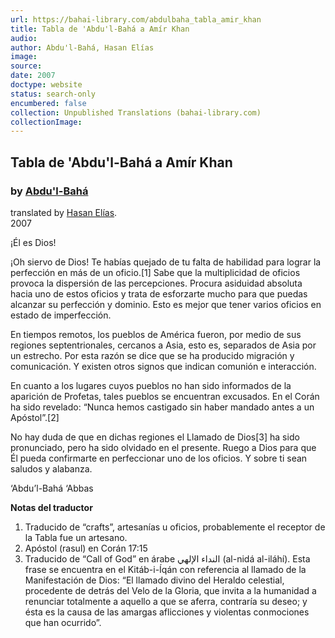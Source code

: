 ```yaml
---
url: https://bahai-library.com/abdulbaha_tabla_amir_khan
title: Tabla de 'Abdu'l-Bahá a Amír Khan
audio: 
author: Abdu'l-Bahá, Hasan Elías
image: 
source: 
date: 2007
doctype: website
status: search-only
encumbered: false
collection: Unpublished Translations (bahai-library.com)
collectionImage: 
---
```



## Tabla de 'Abdu'l-Bahá a Amír Khan

### by [Abdu'l-Bahá](https://bahai-library.com/author/Abdu'l-Bahá)

translated by [Hasan Elías](https://bahai-library.com/author/Hasan%20Elías).  
2007


¡Él es Dios!

¡Oh siervo de Dios! Te habías quejado de tu falta de habilidad para lograr la perfección en más de un oficio.\[1\] Sabe que la multiplicidad de oficios provoca la dispersión de las percepciones. Procura asiduidad absoluta hacia uno de estos oficios y trata de esforzarte mucho para que puedas alcanzar su perfección y dominio. Esto es mejor que tener varios oficios en estado de imperfección.

En tiempos remotos, los pueblos de América fueron, por medio de sus regiones septentrionales, cercanos a Asia, esto es, separados de Asia por un estrecho. Por esta razón se dice que se ha producido migración y comunicación. Y existen otros signos que indican comunión e interacción.

En cuanto a los lugares cuyos pueblos no han sido informados de la aparición de Profetas, tales pueblos se encuentran excusados. En el Corán ha sido revelado: “Nunca hemos castigado sin haber mandado antes a un Apóstol”.\[2\]

No hay duda de que en dichas regiones el Llamado de Dios\[3\] ha sido pronunciado, pero ha sido olvidado en el presente. Ruego a Dios para que Él pueda confirmarte en perfeccionar uno de los oficios. Y sobre ti sean saludos y alabanza.

‘Abdu’l-Bahá ‘Abbas

**Notas del traductor**

1.  Traducido de “crafts”, artesanías u oficios, probablemente el receptor de la Tabla fue un artesano.
2.  Apóstol (rasul) en Corán 17:15
3.  Traducido de “Call of God” en árabe النداء الإلهي (al-nidá al-iláhí). Esta frase se encuentra en el Kitáb-i-Íqán con referencia al llamado de la Manifestación de Dios: “El llamado divino del Heraldo celestial, procedente de detrás del Velo de la Gloria, que invita a la humanidad a renunciar totalmente a aquello a que se aferra, contraría su deseo; y ésta es la causa de las amargas aflicciones y violentas conmociones que han ocurrido”.